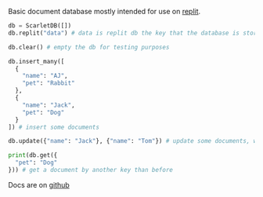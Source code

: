 Basic document database mostly intended for use on [replit](https://replit.com).
```py
db = ScarletDB([])
db.replit("data") # data is replit db the key that the database is stored in

db.clear() # empty the db for testing purposes

db.insert_many([
  {
    "name": "AJ",
    "pet": "Rabbit"
  },
  {
    "name": "Jack",
    "pet": "Dog"
  }
]) # insert some documents

db.update({"name": "Jack"}, {"name": "Tom"}) # update some documents, while querying them by a value (does not loop over them, uses a data structure to save them in a way where they can be queried)

print(db.get({
  "pet": "Dog"
})) # get a document by another key than before
```

Docs are on [github](https://github.com/xd-pro/ScarletDB)